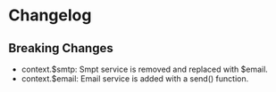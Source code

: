 # Changelog

## Breaking Changes

- context.$smtp: Smpt service is removed and replaced with $email.
- context.\$email: Email service is added with a send() function.
